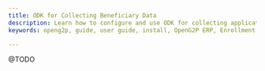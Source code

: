 ```yaml
---
title: ODK for Collecting Beneficiary Data
description: Learn how to configure and use ODK for collecting applications
keywords: openg2p, guide, user guide, install, OpenG2P ERP, Enrollment, ODK, applications, data collection

---
```


@TODO
